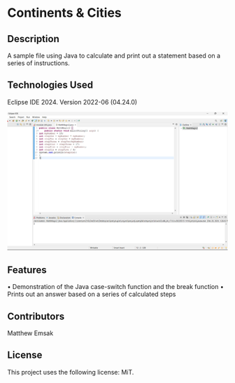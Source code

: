 # <strong> Continents & Cities </strong> #

## <strong> Description </strong> ##
A sample file using Java to calculate and print out a statement based on a series of instructions.

## <strong> Technologies Used </strong> ##
Eclipse IDE 2024. Version 2022-06 (04.24.0)

![]()<img width="723" alt="image" src="https://github.com/matthew813709/Gitimages/blob/db26e9532c099a11844db55b8ff732057a49b888/Screenshot%202024-02-20%20132703.png">

## <strong> Features </strong> ##
• Demonstration of the Java case-switch function and the break function
• Prints out an answer based on a series of calculated steps



## <strong> Contributors </strong> ##
Matthew Emsak

## <strong> License </strong> ##
This project uses the following license: MiT.
